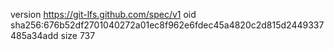 version https://git-lfs.github.com/spec/v1
oid sha256:676b52df2701040272a01ec8f962e6fdec45a4820c2d815d2449337485a34add
size 737
